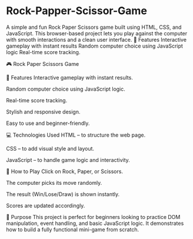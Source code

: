 # Rock-Papper-Scissor-Game
A simple and fun Rock Paper Scissors game built using HTML, CSS, and JavaScript. This browser-based project lets you play against the computer with smooth interactions and a clean user interface.  🌟 Features Interactive gameplay with instant results  Random computer choice using JavaScript logic  Real-time score tracking.



🎮 Rock Paper Scissors Game

🌟 Features
Interactive gameplay with instant results.

Random computer choice using JavaScript logic.

Real-time score tracking.

Stylish and responsive design.

Easy to use and beginner-friendly.

💻 Technologies Used
HTML – to structure the web page.

CSS – to add visual style and layout.

JavaScript – to handle game logic and interactivity.

📌 How to Play
Click on Rock, Paper, or Scissors.

The computer picks its move randomly.

The result (Win/Lose/Draw) is shown instantly.

Scores are updated accordingly.

🎯 Purpose
This project is perfect for beginners looking to practice DOM manipulation, event handling, and basic JavaScript logic. It demonstrates how to build a fully functional mini-game from scratch.

